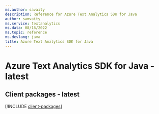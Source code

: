 ```yaml
---
ms.author: savaity
description: Reference for Azure Text Analytics SDK for Java
author: samvaity
ms.service: textanalytics
ms.data: 08/16/2022
ms.topic: reference
ms.devlang: java
title: Azure Text Analytics SDK for Java
---
```

# Azure Text Analytics SDK for Java - latest

## Client packages - latest
[!INCLUDE [client-packages](text-analytics-client-index.md)]